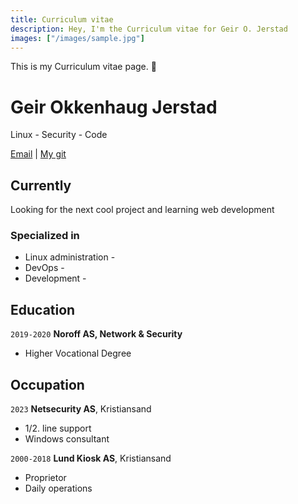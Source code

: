 ```yaml
---
title: Curriculum vitae
description: Hey, I'm the Curriculum vitae for Geir O. Jerstad
images: ["/images/sample.jpg"]
---
```



This is my Curriculum vitae page. :wave:

# Geir Okkenhaug Jerstad
Linux - Security - Code

<div id="webaddress">
<a href="geir@geokkjer.eu">Email</a>
| <a href="https://git.sr.ht/~geokkjer/">My git</a>
</div>


## Currently

Looking for the next cool project and learning web development

### Specialized in

* Linux administration - 
* DevOps - 
* Development - 


## Education

`2019-2020`
__Noroff AS, Network & Security__

- Higher Vocational Degree 



## Occupation

`2023`
__Netsecurity AS__, Kristiansand

- 1/2. line support 
- Windows consultant

`2000-2018`
__Lund Kiosk AS__, Kristiansand

- Proprietor
- Daily operations


<!-- ### Footer

Last updated: June 2024 -->
